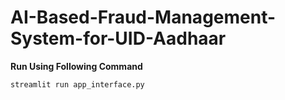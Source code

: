 # AI-Based-Fraud-Management-System-for-UID-Aadhaar



**Run Using Following Command**

`streamlit run app_interface.py`
